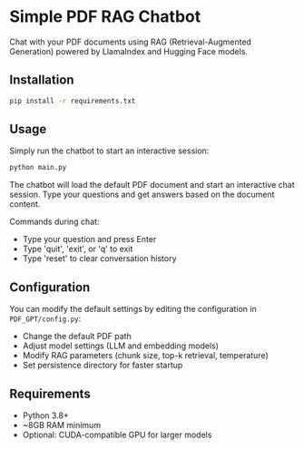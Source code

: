 # Simple PDF RAG Chatbot

Chat with your PDF documents using RAG (Retrieval-Augmented Generation) powered by LlamaIndex and Hugging Face models.

## Installation

```bash
pip install -r requirements.txt
```

## Usage

Simply run the chatbot to start an interactive session:

```bash
python main.py
```

The chatbot will load the default PDF document and start an interactive chat session. Type your questions and get answers based on the document content.

Commands during chat:
- Type your question and press Enter
- Type 'quit', 'exit', or 'q' to exit
- Type 'reset' to clear conversation history

## Configuration

You can modify the default settings by editing the configuration in `PDF_GPT/config.py`:

- Change the default PDF path
- Adjust model settings (LLM and embedding models)
- Modify RAG parameters (chunk size, top-k retrieval, temperature)
- Set persistence directory for faster startup

## Requirements

- Python 3.8+
- ~8GB RAM minimum
- Optional: CUDA-compatible GPU for larger models
